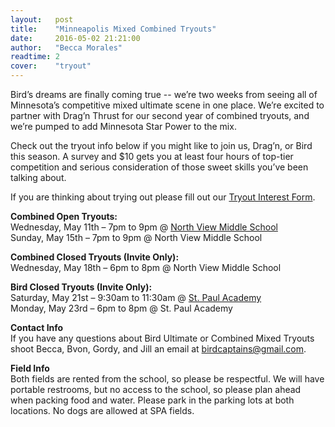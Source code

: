 ```yaml
---
layout:   post
title:    "Minneapolis Mixed Combined Tryouts"
date:     2016-05-02 21:21:00
author:   "Becca Morales"
readtime: 2
cover:    "tryout"
---
```


Bird’s dreams are finally coming true -- we’re two weeks from seeing all of Minnesota’s competitive mixed ultimate scene in one place. We’re excited to partner with Drag’n Thrust for our second year of combined tryouts, and we’re pumped to add Minnesota Star Power to the mix. 

<!--more-->

Check out the tryout info below if you might like to join us, Drag’n, or Bird this season. A survey and $10 gets you at least four hours of top-tier competition and serious consideration of those sweet skills you’ve been talking about.

If you are thinking about trying out please fill out our [Tryout Interest Form](https://docs.google.com/forms/d/16Qlc8nDKOxz5dfvupCc0GN8tZax3Gd6_o2OKhaNFLsU/viewform).

__Combined Open Tryouts:__<br/>
Wednesday, May 11th – 7pm to 9pm @ [North View Middle School](https://www.google.com/maps/place/North+View+Jr.+High+an+IB+World+School/@45.0789347,-93.356567,17z/data=!4m7!1m4!3m3!1s0x52b33734cb1169e1:0xad2b9e0bc2448049!2s5869+69th+Ave+N,+Minneapolis,+MN+55429!3b1!3m1!1s0x52b33734cb1169e1:0xbbe80839bed3b906)<br/>
Sunday, May 15th – 7pm to 9pm @ North View Middle School

__Combined Closed Tryouts (Invite Only):__<br/>
Wednesday, May 18th – 6pm to 8pm @ North View Middle School

__Bird Closed Tryouts (Invite Only):__<br/>
Saturday, May 21st – 9:30am to 11:30am @ [St. Paul Academy](https://www.google.com/maps/place/St.+Paul+Academy+and+Summit+School/@44.9261416,-93.1759864,17z/data=!3m1!4b1!4m2!3m1!1s0x87f62a291d6ebad9:0xb28ca1e95e10877)<br/>
Monday, May 23rd – 6pm to 8pm @ St. Paul Academy

__Contact Info__<br/>
If you have any questions about Bird Ultimate or Combined Mixed Tryouts shoot Becca, Bvon, Gordy, and Jill an email at [birdcaptains@gmail.com](mailto:birdcaptains@gmail.com).

__Field Info__<br/>
Both fields are rented from the school, so please be respectful. We will have portable restrooms, but no access to the school, so please plan ahead when packing food and water. Please park in the parking lots at both locations. No dogs are allowed at SPA fields.